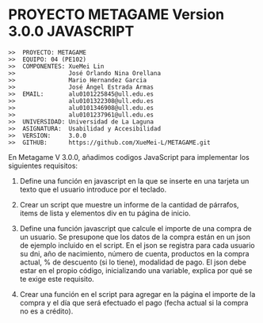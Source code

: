 # PROYECTO METAGAME Version 3.0.0 JAVASCRIPT

```
>>  PROYECTO: METAGAME
>>  EQUIPO: 04 (PE102)
>>  COMPONENTES: XueMei Lin
>>               José Orlando Nina Orellana
>>               Mario Hernandez Garcia
>>               José Ángel Estrada Armas
>>  EMAIL:       alu0101225845@ull.edu.es
>>               alu0101322308@ull.edu.es
>>               alu0101346908@ull.edu.es
>>               alu0101237961@ull.edu.es
>>  UNIVERSIDAD: Universidad de La Laguna
>>  ASIGNATURA:  Usabilidad y Accesibilidad
>>  VERSION:     3.0.0
>>  GITHUB:      https://github.com/XueMei-L/METAGAME.git
```

En Metagame V 3.0.0, añadimos codigos JavaScript para implementar los siguientes requisitos:

1. Define una función en javascript en la que se inserte en una tarjeta un texto que el usuario introduce por el teclado.

2. Crear un script que muestre un informe de la cantidad de párrafos,  items de lista y elementos div en tu página de inicio.

3. Define una función javascript que calcule el importe de una compra de un usuario. Se presupone que los datos de la compra están en un json de ejemplo incluido en el script.  En el json se registra para cada usuario su dni, año de nacimiento, número de cuenta, productos en la compra actual, % de descuento (si lo tiene), modalidad de pago. El json debe estar en el propio código, inicializando una variable, explica por qué se te exige este requisito.

4. Crear una función en el script para agregar en la página el importe de la compra y el día que será efectuado el pago (fecha actual si la compra no es a crédito).

